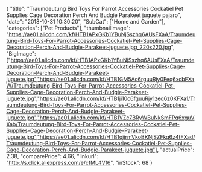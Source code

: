 {
	"title": "Traumdeutung Bird Toys For Parrot Accessories Cockatiel Pet Supplies Cage Decoration Perch And Budgie Parakeet juguete pajaro",
	"date": "2018-10-31 10:30:20",
	"SubCat": ["Home and Garden"],
	"categories": ["Pet Products"],
	"thumbnailImage": "https://ae01.alicdn.com/kf/HTB1APxGKb1YBuNjSszhq6AUsFXaA/Traumdeutung-Bird-Toys-For-Parrot-Accessories-Cockatiel-Pet-Supplies-Cage-Decoration-Perch-And-Budgie-Parakeet-juguete.jpg_220x220.jpg",
	"BigImage": ["https://ae01.alicdn.com/kf/HTB1APxGKb1YBuNjSszhq6AUsFXaA/Traumdeutung-Bird-Toys-For-Parrot-Accessories-Cockatiel-Pet-Supplies-Cage-Decoration-Perch-And-Budgie-Parakeet-juguete.jpg","https://ae01.alicdn.com/kf/HTB1GM5Ac6rguuRjy0Feq6xcbFXaW/Traumdeutung-Bird-Toys-For-Parrot-Accessories-Cockatiel-Pet-Supplies-Cage-Decoration-Perch-And-Budgie-Parakeet-juguete.jpg","https://ae01.alicdn.com/kf/HTB1ji10c6fguuRjy1zeq6z0KFXa1/Traumdeutung-Bird-Toys-For-Parrot-Accessories-Cockatiel-Pet-Supplies-Cage-Decoration-Perch-And-Budgie-Parakeet-juguete.jpg","https://ae01.alicdn.com/kf/HTB1VZc7BRyWBuNkSmFPq6xguVXab/Traumdeutung-Bird-Toys-For-Parrot-Accessories-Cockatiel-Pet-Supplies-Cage-Decoration-Perch-And-Budgie-Parakeet-juguete.jpg","https://ae01.alicdn.com/kf/HTB1qjirmVkoBKNjSZFkq6z4tFXad/Traumdeutung-Bird-Toys-For-Parrot-Accessories-Cockatiel-Pet-Supplies-Cage-Decoration-Perch-And-Budgie-Parakeet-juguete.jpg"],
	"actualPrice": 2.38,
	"comparePrice": 4.66,
	"linkurl": "http://s.click.aliexpress.com/e/cfML4Vf6",
	"inStock": 68
}
